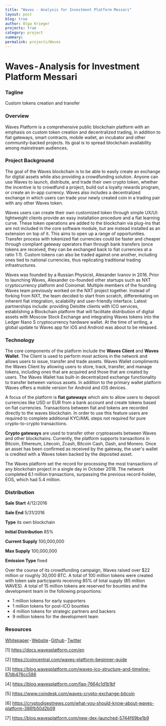 ```yaml
---
title: "Waves - Analysis for Investment Platform Messari"
layout: post
blog: true
author: Olga Krieger
projects: true
category: project
summary:
permalink: projects/Waves
---
```

# Waves - Analysis for Investment Platform Messari

### Tagline
Custom tokens creation and transfer

### Overview
Waves Platform is a comprehensive public blockchain platform with an emphasis on custom token creation and decentralized trading, in addition to fiat gateways, smart contracts, mobile wallet, an incubator and other community-backed projects. Its goal is to spread blockchain availability among mainstream audiences.

### Project Background
The goal of the Waves blockchain is to be able to easily create an exchange for digital assets while also providing a crowdfunding solution. Anyone can use Waves to launch, distribute, and trade their own crypto token, whether the incentive is to crowdfund a project, build out a loyalty rewards program, or create an in-app currency. Waves also includes a decentralized exchange in which users can trade your newly created coin in a trading pair with any other Waves token. 

Waves users can create their own customized token through simple UX/UI: lightweight clients provide an easy installation procedure and a flat learning curve. These token operations are added to the blockchain via plug-ins that are not included in the core software module, but are instead installed as an extension on top of it. This aims to open up a range of opportunities. Transfer process with tokenized fiat currencies could be faster and cheaper through compliant gateway operators than through bank transfers (once tokens are received, they can be exchanged back to fiat currencies at a ratio 1:1). Custom tokens can also be traded against one another, including ones tied to national currencies, thus replicating traditional trading infrastructures. 

Waves was founded by a Russian Physicist, Alexander Ivanov in 2016. Prior to launching Waves, Alexander co-founded other startups such as NXT cryptocurrency platform and Coinomat. Multiple members of the founding Waves team previously worked on the NXT project together. Instead of forking from NXT, the team decided to start from scratch, differentiating on inherent fiat integration, scalability and user-friendly interface. Latest partnerships include: providing Deloitte clients with ICO services, establishing a Blockchain platform that will facilitate distribution of digital assets with Moscow Stock Exchange and integrating Waves tokens into the Ledger Nano S cryptocurrency hardware wallet. At the time of writing, a global update to Waves app for iOS and Android was about to be released.

### Technology
The core components of the platform include the **Waves Client** and **Waves Wallet**. The Client is used to perform most actions in the network and allows users to issue, transfer and trade assets. Waves Wallet compliments the Waves Client by allowing users to store, track, transfer, and manage tokens, including ones that are acquired and those that are created by users. The Waves Wallet has built-in decentralized exchange functionality to transfer between various assets. In addition to the primary wallet platform Waves offers a mobile version for Android and iOS devices. 

A focus of the platform is **fiat gateways** which aim to allow users to deposit currencies like USD or EUR from a bank account and create tokens based on fiat currencies. Transactions between fiat and tokens are recorded directly to the waves blockchain. In order to use this feature users are required to complete additional KYC/AML steps not required for pure crypto-to-crypto transactions. 

**Crypto gateways** are used to transfer other cryptoassets between Waves and other blockchains. Currently, the platform supports transactions in Bitcoin, Ethereum, Litecoin, Zcash, Bitcoin Cash, Dash, and Monero. Once an asset has been confirmed as received by the gateway, the user's wallet is credited with a Waves token backed by the deposited asset. 

The Waves platform set the record for processing the most transactions of any blockchain project in a single day in October 2018. The network completed 6.1 million transactions, surpassing the previous record-holder, EOS, which had 5.4 million.

### Distribution
**Sale Start** 4/12/2016

**Sale End** 5/31/2016

**Type** its own blockchain

**Initial Distribution** 85%

**Current Supply** 100,000,000

**Max Supply** 100,000,000

**Emission Type** fixed

Over the course of its crowdfunding campaign, Waves raised over $22 million or roughly 30,000 BTC. A total of 100 million tokens were created with token sale participants receiving 85% of total supply (85 million WAVES). A total of 15 million tokens are reserved for bounties and the development team in the following proportions: 
- 1 million tokens for early supporters 
- 1 million tokens for post-ICO bounties 
- 4 million tokens for strategic partners and backers
- 9 million tokens for the development team

### Resources
[Whitepaper](https://blog.wavesplatform.com/waves-whitepaper-164dd6ca6a23) - [Website](https://wavesplatform.com/) - [Github](https://github.com/wavesplatform) - [Twitter](https://twitter.com/wavesplatform)

[1] https://docs.wavesplatform.com/en

[2] https://coincentral.com/waves-platform-beginner-guide

[3] https://blog.wavesplatform.com/waves-ico-structure-and-timeline-87db476cc586

[4] https://blog.wavesplatform.com/faq-7664c1d1b1bf

[5] https://www.coindesk.com/waves-crypto-exchange-bitcoin

[6] https://cryptodigestnews.com/what-you-should-know-about-waves-platform-386fb50d2b09

[7] https://blog.wavesplatform.com/new-dex-launched-5744f69be1b9
